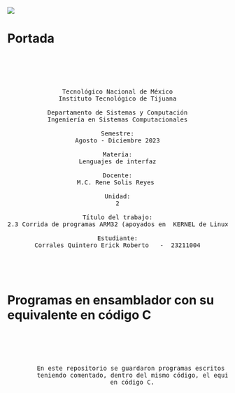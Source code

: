 ![](https://s3.amazonaws.com/videos.pentesteracademy.com/videos/badges/low/arm-assembly.png)

# Portada
<pre>

	<p align=center>

Tecnológico Nacional de México
Instituto Tecnológico de Tijuana

Departamento de Sistemas y Computación
Ingeniería en Sistemas Computacionales

Semestre:
Agosto - Diciembre 2023

Materia:
Lenguajes de interfaz

Docente:
M.C. Rene Solis Reyes 

Unidad:
2

Título del trabajo:
2.3 Corrida de programas ARM32 (apoyados en  KERNEL de Linux)

Estudiante:
Corrales Quintero Erick Roberto   -  23211004

	</p>
</pre>

# Programas en ensamblador con su equivalente en código C

<pre>
	
	<p align=center>
		
		En este repositorio se guardaron programas escritos en código ensamblador,
		teniendo comentado, dentro del mismo código, el equivalente de tal programa
		en código C.
  	</p>

</pre>

